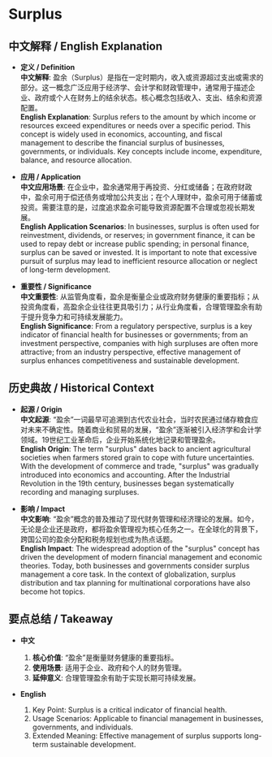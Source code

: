 # Surplus

## 中文解释 / English Explanation

* **定义 / Definition**  
  **中文解释**: 盈余（Surplus）是指在一定时期内，收入或资源超过支出或需求的部分。这一概念广泛应用于经济学、会计学和财政管理中，通常用于描述企业、政府或个人在财务上的结余状态。核心概念包括收入、支出、结余和资源配置。  
  **English Explanation**: Surplus refers to the amount by which income or resources exceed expenditures or needs over a specific period. This concept is widely used in economics, accounting, and fiscal management to describe the financial surplus of businesses, governments, or individuals. Key concepts include income, expenditure, balance, and resource allocation.

* **应用 / Application**  
  **中文应用场景**: 在企业中，盈余通常用于再投资、分红或储备；在政府财政中，盈余可用于偿还债务或增加公共支出；在个人理财中，盈余可用于储蓄或投资。需要注意的是，过度追求盈余可能导致资源配置不合理或忽视长期发展。  
  **English Application Scenarios**: In businesses, surplus is often used for reinvestment, dividends, or reserves; in government finance, it can be used to repay debt or increase public spending; in personal finance, surplus can be saved or invested. It is important to note that excessive pursuit of surplus may lead to inefficient resource allocation or neglect of long-term development.

* **重要性 / Significance**  
  **中文重要性**: 从监管角度看，盈余是衡量企业或政府财务健康的重要指标；从投资角度看，高盈余企业往往更具吸引力；从行业角度看，合理管理盈余有助于提升竞争力和可持续发展能力。  
  **English Significance**: From a regulatory perspective, surplus is a key indicator of financial health for businesses or governments; from an investment perspective, companies with high surpluses are often more attractive; from an industry perspective, effective management of surplus enhances competitiveness and sustainable development.

## 历史典故 / Historical Context

* **起源 / Origin**  
  **中文起源**: “盈余”一词最早可追溯到古代农业社会，当时农民通过储存粮食应对未来不确定性。随着商业和贸易的发展，“盈余”逐渐被引入经济学和会计学领域。19世纪工业革命后，企业开始系统化地记录和管理盈余。  
  **English Origin**: The term "surplus" dates back to ancient agricultural societies when farmers stored grain to cope with future uncertainties. With the development of commerce and trade, "surplus" was gradually introduced into economics and accounting. After the Industrial Revolution in the 19th century, businesses began systematically recording and managing surpluses.

* **影响 / Impact**  
  **中文影响**: “盈余”概念的普及推动了现代财务管理和经济理论的发展。如今，无论是企业还是政府，都将盈余管理视为核心任务之一。在全球化的背景下，跨国公司的盈余分配和税务规划也成为热点话题。  
  **English Impact**: The widespread adoption of the "surplus" concept has driven the development of modern financial management and economic theories. Today, both businesses and governments consider surplus management a core task. In the context of globalization, surplus distribution and tax planning for multinational corporations have also become hot topics.

## 要点总结 / Takeaway

* **中文**  
  1. **核心价值**: “盈余”是衡量财务健康的重要指标。
  2. **使用场景**: 适用于企业、政府和个人的财务管理。
  3. **延伸意义**: 合理管理盈余有助于实现长期可持续发展。

* **English**  
  1. Key Point: Surplus is a critical indicator of financial health.
  2. Usage Scenarios: Applicable to financial management in businesses, governments, and individuals.
  3. Extended Meaning: Effective management of surplus supports long-term sustainable development.